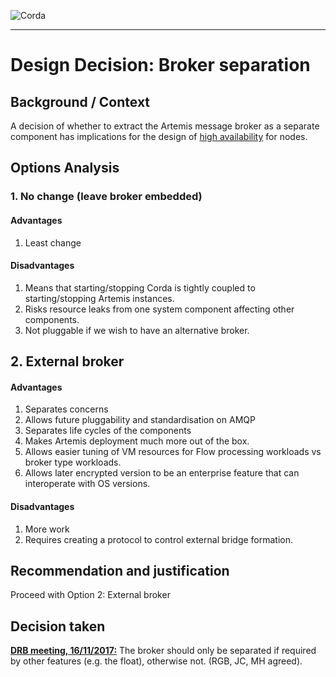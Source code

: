 ![Corda](https://www.corda.net/wp-content/uploads/2016/11/fg005_corda_b.png)

--------------------------------------------
Design Decision: Broker separation
============================================

## Background / Context

A decision of whether to extract the Artemis message broker as a separate component has implications for the design of [high availability](../design.md) for nodes.



## Options Analysis

### 1. No change (leave broker embedded)

#### Advantages

1.    Least change

#### Disadvantages

1.    Means that starting/stopping Corda is tightly coupled to starting/stopping Artemis instances.
2.    Risks resource leaks from one system component affecting other components.
3.    Not pluggable if we wish to have an alternative broker.

## 2. External broker

#### Advantages

1. Separates concerns
2. Allows future pluggability and standardisation on AMQP
3. Separates life cycles of the components
4. Makes Artemis deployment much more out of the box.
5. Allows easier tuning of VM resources for Flow processing workloads vs broker type workloads.
6. Allows later encrypted version to be an enterprise feature that can interoperate with OS versions.

#### Disadvantages

1. More work
2. Requires creating a protocol to control external bridge formation.

## Recommendation and justification

Proceed with Option 2: External broker

## Decision taken

**[DRB meeting, 16/11/2017:](./drb-meeting-20171116.md)** The broker should only be separated if required by other features (e.g. the float), otherwise not. (RGB, JC, MH agreed).